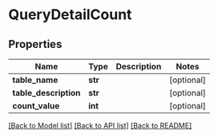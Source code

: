 # QueryDetailCount


## Properties
Name | Type | Description | Notes
------------ | ------------- | ------------- | -------------
**table_name** | **str** |  | [optional] 
**table_description** | **str** |  | [optional] 
**count_value** | **int** |  | [optional] 

[[Back to Model list]](../README.md#documentation-for-models) [[Back to API list]](../README.md#documentation-for-api-endpoints) [[Back to README]](../README.md)


